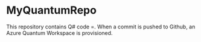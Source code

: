 # MyQuantumRepo

This repository contains Q# code =.
When a commit is pushed to Github, an Azure Quantum Workspace is provisioned.


